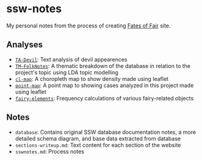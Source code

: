 # ssw-notes

My personal notes from the process of creating [Fates of Fair](https://fates-of-fair.netlify.app/) site. 

## Analyses
- [`TA-Devil`](https://fates-of-fair.netlify.app/visualization/devilappearence): Text analysis of devil appearences 
- [`TM-FolkNotes`](https://fates-of-fair.netlify.app/visualization/folknotes): A thematic breakdown of the database in relation to the project's topic using LDA topic modelling
- [`cl-map`](https://fates-of-fair.netlify.app/visualization/cl-map): A choropleth map to show density made using leaflet
- [`point-map`](https://fates-of-fair.netlify.app/visualization/point-map): A point map to showing cases analyzed in this project made using leaflet
- [`fairy-elements`](https://fates-of-fair.netlify.app/visualization/hidden-elements): Frequency calculations of various fairy-related objects

## Notes
- `database`: Contains original SSW database documentation notes, a more detailed schema diagram, and base data extracted from database
- `sections-writeup.md`: Text content for each section of the website
- `sswnotes.md`: Process notes
